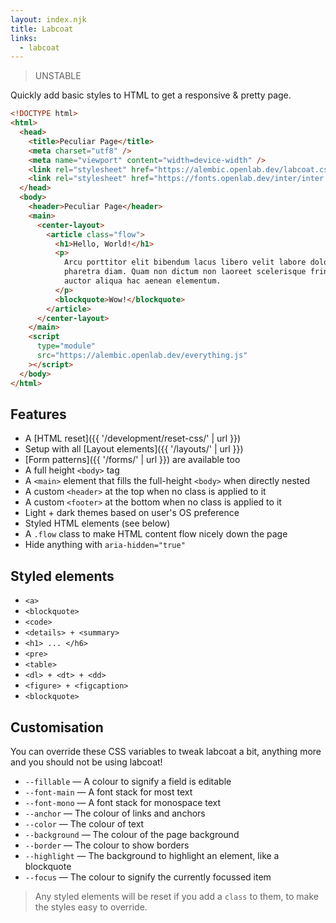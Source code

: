 ```yaml
---
layout: index.njk
title: Labcoat
links:
  - labcoat
---
```


> UNSTABLE

Quickly add basic styles to HTML to get a responsive & pretty page.

```html
<!DOCTYPE html>
<html>
  <head>
    <title>Peculiar Page</title>
    <meta charset="utf8" />
    <meta name="viewport" content="width=device-width" />
    <link rel="stylesheet" href="https://alembic.openlab.dev/labcoat.css" />
    <link rel="stylesheet" href="https://fonts.openlab.dev/inter/inter.css" />
  </head>
  <body>
    <header>Peculiar Page</header>
    <main>
      <center-layout>
        <article class="flow">
          <h1>Hello, World!</h1>
          <p>
            Arcu porttitor elit bibendum lacus libero velit labore dolor
            pharetra diam. Quam non dictum non laoreet scelerisque fringilla
            auctor aliqua hac aenean elementum.
          </p>
          <blockquote>Wow!</blockquote>
        </article>
      </center-layout>
    </main>
    <script
      type="module"
      src="https://alembic.openlab.dev/everything.js"
    ></script>
  </body>
</html>
```

## Features

- A [HTML reset]({{ '/development/reset-css/' | url }})
- Setup with all [Layout elements]({{ '/layouts/' | url }})
- [Form patterns]({{ '/forms/' | url }}) are available too
- A full height `<body>` tag
- A `<main>` element that fills the full-height `<body>` when directly nested
- A custom `<header>` at the top when no class is applied to it
- A custom `<footer>` at the bottom when no class is applied to it
- Light + dark themes based on user's OS preference
- Styled HTML elements (see below)
- A `.flow` class to make HTML content flow nicely down the page
- Hide anything with `aria-hidden="true"`

## Styled elements

- `<a>`
- `<blockquote>`
- `<code>`
- `<details> + <summary>`
- `<h1> ... </h6>`
- `<pre>`
- `<table>`
- `<dl> + <dt> + <dd>`
- `<figure> + <figcaption>`
- `<blockquote>`

## Customisation

You can override these CSS variables to tweak labcoat a bit, anything more and you should not be using labcoat!

- `--fillable` — A colour to signify a field is editable
- `--font-main` — A font stack for most text
- `--font-mono` — A font stack for monospace text
- `--anchor` — The colour of links and anchors
- `--color` — The colour of text
- `--background` — The colour of the page background
- `--border` — The colour to show borders
- `--highlight` — The background to highlight an element, like a blockquote
- `--focus` — The colour to signify the currently focussed item

> Any styled elements will be reset if you add a `class` to them,
> to make the styles easy to override.
